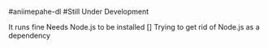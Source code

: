 #aniimepahe-dl
#Still Under Development

It runs fine
Needs Node.js to be installed
[] Trying to get rid of Node.js as a dependency
